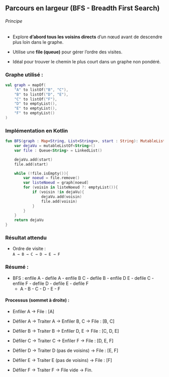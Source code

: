 ## Parcours en largeur (BFS - Breadth First Search)

###### Principe

- Explore **d’abord tous les voisins directs** d’un nœud avant de descendre plus loin dans le graphe.

- Utilise une **file (queue)** pour gérer l’ordre des visites.

- Idéal pour trouver le chemin le plus court dans un graphe non pondéré.

### Graphe utilisé :

```kotlin
val graph = mapOf(
    "A" to listOf("B", "C"),
    "B" to listOf("D", "E"),
    "C" to listOf("F"),
    "D" to emptyList(),
    "E" to emptyList(),
    "F" to emptyList()
)    
```

### Implémentation en Kotlin

```kotlin
fun BFS(graph : Map<String, List<String>>, start : String): MutableList<String>{
    var dejaVu = mutableListOf<String>()
    var file : Queue<String> = LinkedList()

    dejaVu.add(start)
    file.add(start)

    while (!file.isEmpty()){
        var noeud = file.remove()
        var listeNoeud = graph[noeud]
        for (voisin in listeNoeud ?: emptyList()){
            if (voisin !in dejaVu){
                dejaVu.add(voisin)
                file.add(voisin)
            }
        }
    }
    return dejaVu
}
```

### Résultat attendu

- Ordre de visite :  
  `A → B → C → D → E → F`

### Résumé :

- BFS : enfile A - defile A - enfile B C - defile B - enfile D E - defile C - enfile F - defile D - defile E - defile F
  - A - B - C - D - E - F

#### Processus (sommet à droite) :

- Enfiler A → File : [A]

- Défiler A → Traiter A → Enfiler B, C → File : [B, C]

- Défiler B → Traiter B → Enfiler D, E → File : [C, D, E]

- Défiler C → Traiter C → Enfiler F → File : [D, E, F]

- Défiler D → Traiter D (pas de voisins) → File : [E, F]

- Défiler E → Traiter E (pas de voisins) → File : [F]

- Défiler F → Traiter F → File vide → Fin.
